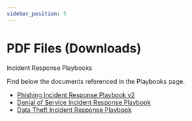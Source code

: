 ```yaml
---
sidebar_position: 5
---
```


# PDF Files (Downloads)

Incident Response Playbooks

Find below the documents referenced in the Playbooks page.
- [Phishing Incident Response Playbook v2](docs\Phishing-Incident-Response-Playbook-v2.pdf)
- [Denial of Service Incident Response Playbook](docs\Denial-Of-Service-Incident-Response-Playbook.pdf)
- [Data Theft Incident Response Playbook](docs\Data-Theft-Incident-Response-Playbook.pdf)